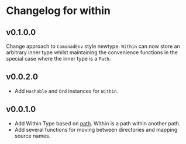 # Changelog for within

## v0.1.0.0

Change approach to `ComonadEnv` style newtype. `Within` can now store an arbitrary
inner type whilst maintaining the convenience functions in the special case where
the inner type is a `Path`.

## v0.0.2.0

* Add `Hashable` and `Ord` instances for `Within`.

## v0.0.1.0

* Add Within Type based on [path](https://hackage.haskell.org/package/path).
Within is a path within another path.
* Add several functions for moving between directories and mapping source
  names.
